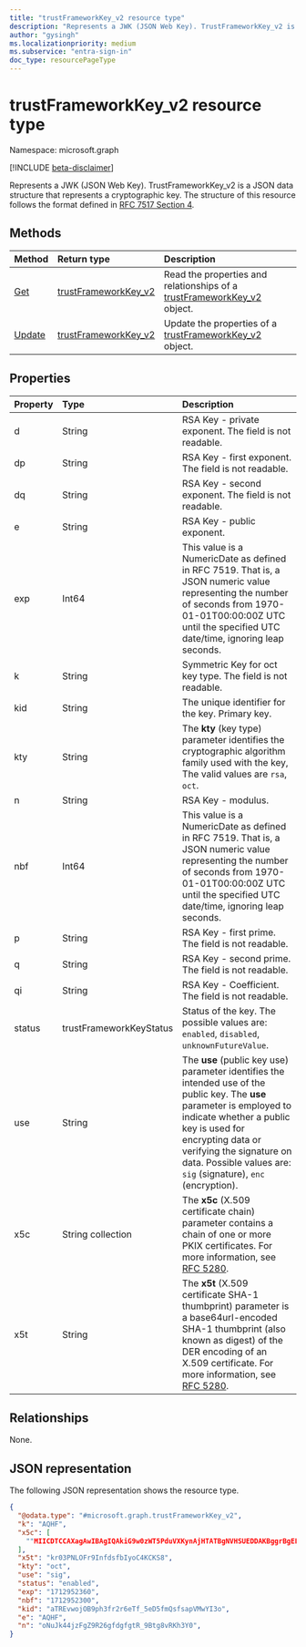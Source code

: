 ```yaml
---
title: "trustFrameworkKey_v2 resource type"
description: "Represents a JWK (JSON Web Key). TrustFrameworkKey_v2 is a JSON data structure that represents a cryptographic key. The structure of this resource follows the format defined in RFC 7517 Section 4."
author: "gysingh"
ms.localizationpriority: medium
ms.subservice: "entra-sign-in"
doc_type: resourcePageType
---
```


# trustFrameworkKey_v2 resource type

Namespace: microsoft.graph

[!INCLUDE [beta-disclaimer](../../includes/beta-disclaimer.md)]

Represents a JWK (JSON Web Key). TrustFrameworkKey_v2 is a JSON data structure that represents a cryptographic key. The structure of this resource follows the format defined in [RFC 7517 Section 4](https://tools.ietf.org/html/rfc7517#section-4).

## Methods
|Method|Return type|Description|
|:---|:---|:---|
|[Get](../api/trustframeworkkey_v2-get.md)|[trustFrameworkKey_v2](../resources/trustframeworkkey_v2.md)|Read the properties and relationships of a [trustFrameworkKey_v2](../resources/trustframeworkkey_v2.md) object.|
|[Update](../api/trustframeworkkey_v2-update.md)|[trustFrameworkKey_v2](../resources/trustframeworkkey_v2.md)|Update the properties of a [trustFrameworkKey_v2](../resources/trustframeworkkey_v2.md) object.|

## Properties
|Property|Type|Description|
|:---|:---|:---|
|d|String|RSA Key - private exponent. The field is not readable.|
|dp|String|RSA Key - first exponent. The field is not readable.|
|dq|String|RSA Key - second exponent. The field is not readable.|
|e|String|RSA Key - public exponent. |
|exp|Int64|This value is a NumericDate as defined in RFC 7519. That is, a JSON numeric value representing the number of seconds from 1970-01-01T00:00:00Z UTC until the specified UTC date/time, ignoring leap seconds.|
|k|String|Symmetric Key for oct key type. The field is not readable.|
|kid|String|The unique identifier for the key. Primary key.|
|kty|String|The **kty** (key type) parameter identifies the cryptographic algorithm family used with the key, The valid values are `rsa`, `oct`.|
|n|String|RSA Key - modulus.|
|nbf|Int64|This value is a NumericDate as defined in RFC 7519. That is, a JSON numeric value representing the number of seconds from 1970-01-01T00:00:00Z UTC until the specified UTC date/time, ignoring leap seconds.|
|p|String|RSA Key - first prime. The field is not readable.|
|q|String|RSA Key - second prime. The field is not readable.|
|qi|String|RSA Key - Coefficient. The field is not readable.|
|status|trustFrameworkKeyStatus|Status of the key. The possible values are: `enabled`, `disabled`, `unknownFutureValue`.|
|use|String|The **use** (public key use) parameter identifies the intended use of the public key.  The **use** parameter is employed to indicate whether a public key is used for encrypting data or verifying the signature on data. Possible values are: `sig` (signature), `enc` (encryption).|
|x5c|String collection|The **x5c** (X.509 certificate chain) parameter contains a chain of one or more PKIX certificates. For more information, see [RFC 5280](https://tools.ietf.org/html/rfc5280).|
|x5t|String|The **x5t** (X.509 certificate SHA-1 thumbprint) parameter is a base64url-encoded SHA-1 thumbprint (also known as digest) of the DER encoding of an X.509 certificate. For more information, see [RFC 5280](https://tools.ietf.org/html/rfc5280).|

## Relationships
None.

## JSON representation
The following JSON representation shows the resource type.
<!-- {
  "blockType": "resource",
  "keyProperty": "kid",
  "@odata.type": "microsoft.graph.trustFrameworkKey_v2",
  "openType": false
}
-->
``` json
{
  "@odata.type": "#microsoft.graph.trustFrameworkKey_v2",
  "k": "AQHF",
  "x5c": [
    ""MIICDTCCAXagAwIBAgIQAkiG9w0zWT5PduVXKynAjHTATBgNVHSUEDDAKBggrBgEFBQcDATANBgkqhkiG9w0BAQUFAAOBgQAhrtp6oz5QYwRMFGfHqvb0HzDIyYQ5ryxYFpQaUW4+0vzMP4NRdN7WM89BeEh73YdAlOTif9T6i/KXK5G3qyUKnvO884rIYHsjvA3sS+zESU1lcyvFpD4a602xeobYqm6yHHJWRJr2yzIICkVW6QX8a3W3KteMUZY0vm0o5IU/uw==""
  ],
  "x5t": "kr03PNLOFr9InfdsfbIyoC4KCKS8",
  "kty": "oct",
  "use": "sig",
  "status": "enabled",
  "exp": "1712952360",
  "nbf": "1712952300",
  "kid": "aTREvwojOB9ph3fr2r6eTf_5eD5fmQsfsapVMwYI3o",
  "e": "AQHF",
  "n": "oNuJk44jzFgZ9R26gfdgfgtR_9Btg8vRKh3Y0",
}
```

